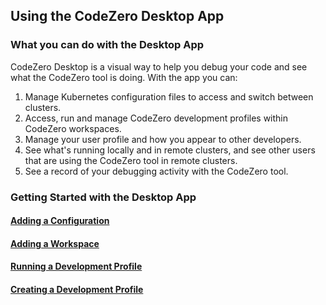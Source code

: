 ## Using the CodeZero Desktop App

### What you can do with the Desktop App

CodeZero Desktop is a visual way to help you debug your code and see what the CodeZero tool
is doing. With the app you can:

1. Manage Kubernetes configuration files to access and switch between clusters.
2. Access, run and manage CodeZero development profiles within CodeZero workspaces.
3. Manage your user profile and how you appear to other developers.
4. See what's running locally and in remote clusters, and see other users that are using the CodeZero tool in remote clusters.
5. See a record of your debugging activity with the CodeZero tool.

### Getting Started with the Desktop App

#### [Adding a Configuration](./usage/adding-a-configuration.md)
#### [Adding a Workspace](./usage/adding-a-workspace.md)
#### [Running a Development Profile](./usage/running-a-dev-profile.md)
#### [Creating a Development Profile](./usage/creating-a-dev-profile.md)